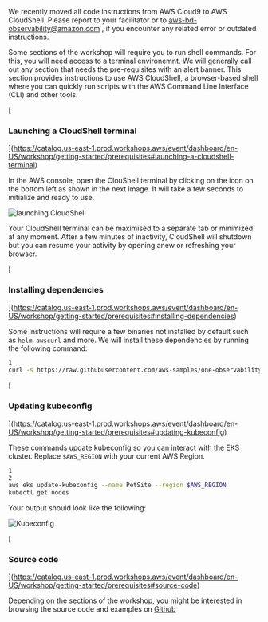 

We recently moved all code instructions from AWS Cloud9 to AWS CloudShell. Please report to your facilitator or to [aws-bd-observability@amazon.com](mailto:aws-bd-observability@amazon.com) , if you encounter any related error or outdated instructions.

Some sections of the workshop will require you to run shell commands. For this, you will need access to a terminal environemnt. We will generally call out any section that needs the pre-requisites with an alert banner. This section provides instructions to use AWS CloudShell, a browser-based shell where you can quickly run scripts with the AWS Command Line Interface (CLI) and other tools.

[

### Launching a CloudShell terminal

](https://catalog.us-east-1.prod.workshops.aws/event/dashboard/en-US/workshop/getting-started/prerequisites#launching-a-cloudshell-terminal)

In the AWS console, open the ClouShell terminal by clicking on the icon on the bottom left as shown in the next image. It will take a few seconds to initialize and ready to use.

![launching CloudShell](https://static.us-east-1.prod.workshops.aws/72c80ac7-9423-4bc3-9bde-25479f8ef882/static/images/cloudshell/launching.png?Key-Pair-Id=K36Q2WVO3JP7QD&Policy=eyJTdGF0ZW1lbnQiOlt7IlJlc291cmNlIjoiaHR0cHM6Ly9zdGF0aWMudXMtZWFzdC0xLnByb2Qud29ya3Nob3BzLmF3cy83MmM4MGFjNy05NDIzLTRiYzMtOWJkZS0yNTQ3OWY4ZWY4ODIvKiIsIkNvbmRpdGlvbiI6eyJEYXRlTGVzc1RoYW4iOnsiQVdTOkVwb2NoVGltZSI6MTc0Mzc1NjI2OH19fV19&Signature=XRBsAedHYWxOtTFVK2z%7EYS7QJoAjx7Jwgqq9wh-iZOUO3nsFbjIZRdpzKlptpU%7En310o1uNIYMtNIs-n32q%7EYN5XVUwZQ1W-UNbx1N6RXwWEVLR2NgIfnI0s0PnYFddhozSuqVOcv1ZOwdZYJvbKR8xqKX2BA7sjDvjX55Uk0OphGVv%7EkPfy4zJCnh-IS74bTIYmMKgcWbiiQPp8Y8oJormYhcdliD9vCck3VG8ZHHNc-SmM7ys64tkSeC8SjbHwTGh4fIed0XzIwACV4M07vvVb20Kf%7EgqslEFHqvCbV6C2zI5HzrFhfv1Um8hzh8J820GIgnNINGSDc-qeZRKMRg__)

Your CloudShell terminal can be maximised to a separate tab or minimized at any moment. After a few minutes of inactivity, CloudShell will shutdown but you can resume your activity by opening anew or refreshing your browser.

[

### Installing dependencies

](https://catalog.us-east-1.prod.workshops.aws/event/dashboard/en-US/workshop/getting-started/prerequisites#installing-dependencies)

Some instructions will require a few binaries not installed by default such as `helm`, `awscurl` and more. We will install these dependencies by running the following command:

```bash
1
curl -s https://raw.githubusercontent.com/aws-samples/one-observability-demo/main/setup-cloudshell.sh | sh
```

[

### Updating kubeconfig

](https://catalog.us-east-1.prod.workshops.aws/event/dashboard/en-US/workshop/getting-started/prerequisites#updating-kubeconfig)

These commands update kubeconfig so you can interact with the EKS cluster. Replace `$AWS_REGION` with your current AWS Region.

```bash
1
2
aws eks update-kubeconfig --name PetSite --region $AWS_REGION
kubectl get nodes
```

Your output should look like the following:

![Kubeconfig](https://static.us-east-1.prod.workshops.aws/72c80ac7-9423-4bc3-9bde-25479f8ef882/static/images/eksconfigured.png?Key-Pair-Id=K36Q2WVO3JP7QD&Policy=eyJTdGF0ZW1lbnQiOlt7IlJlc291cmNlIjoiaHR0cHM6Ly9zdGF0aWMudXMtZWFzdC0xLnByb2Qud29ya3Nob3BzLmF3cy83MmM4MGFjNy05NDIzLTRiYzMtOWJkZS0yNTQ3OWY4ZWY4ODIvKiIsIkNvbmRpdGlvbiI6eyJEYXRlTGVzc1RoYW4iOnsiQVdTOkVwb2NoVGltZSI6MTc0Mzc1NjI2OH19fV19&Signature=XRBsAedHYWxOtTFVK2z%7EYS7QJoAjx7Jwgqq9wh-iZOUO3nsFbjIZRdpzKlptpU%7En310o1uNIYMtNIs-n32q%7EYN5XVUwZQ1W-UNbx1N6RXwWEVLR2NgIfnI0s0PnYFddhozSuqVOcv1ZOwdZYJvbKR8xqKX2BA7sjDvjX55Uk0OphGVv%7EkPfy4zJCnh-IS74bTIYmMKgcWbiiQPp8Y8oJormYhcdliD9vCck3VG8ZHHNc-SmM7ys64tkSeC8SjbHwTGh4fIed0XzIwACV4M07vvVb20Kf%7EgqslEFHqvCbV6C2zI5HzrFhfv1Um8hzh8J820GIgnNINGSDc-qeZRKMRg__)

[

### Source code

](https://catalog.us-east-1.prod.workshops.aws/event/dashboard/en-US/workshop/getting-started/prerequisites#source-code)

Depending on the sections of the workshop, you might be interested in browsing the source code and examples on [Github](https://github.com/aws-samples/one-observability-demo)